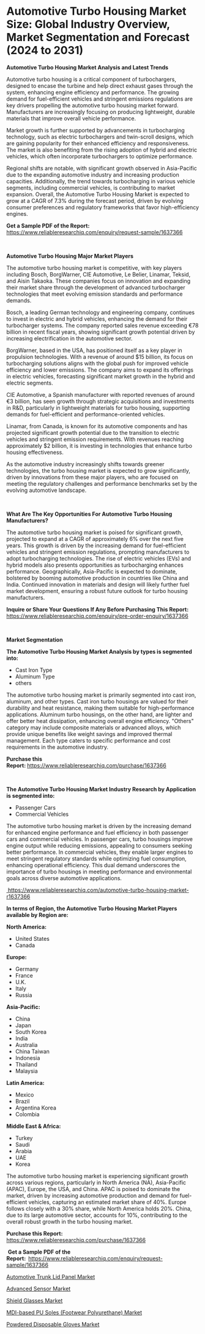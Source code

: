 <p><h1>Automotive Turbo Housing Market Size: Global Industry Overview, Market Segmentation and Forecast (2024 to 2031)</h1></p><p><strong>Automotive Turbo Housing Market Analysis and Latest Trends</strong></p>
<p><p>Automotive turbo housing is a critical component of turbochargers, designed to encase the turbine and help direct exhaust gases through the system, enhancing engine efficiency and performance. The growing demand for fuel-efficient vehicles and stringent emissions regulations are key drivers propelling the automotive turbo housing market forward. Manufacturers are increasingly focusing on producing lightweight, durable materials that improve overall vehicle performance.</p><p>Market growth is further supported by advancements in turbocharging technology, such as electric turbochargers and twin-scroll designs, which are gaining popularity for their enhanced efficiency and responsiveness. The market is also benefiting from the rising adoption of hybrid and electric vehicles, which often incorporate turbochargers to optimize performance.</p><p>Regional shifts are notable, with significant growth observed in Asia-Pacific due to the expanding automotive industry and increasing production capacities. Additionally, the trend towards turbocharging in various vehicle segments, including commercial vehicles, is contributing to market expansion. Overall, the Automotive Turbo Housing Market is expected to grow at a CAGR of 7.3% during the forecast period, driven by evolving consumer preferences and regulatory frameworks that favor high-efficiency engines.</p></p>
<p><strong>Get a Sample PDF of the Report:&nbsp;</strong> <a href="https://www.reliableresearchiq.com/enquiry/request-sample/1637366">https://www.reliableresearchiq.com/enquiry/request-sample/1637366</a></p>
<p>&nbsp;</p>
<p><strong>Automotive Turbo Housing Major Market Players</strong></p>
<p><p>The automotive turbo housing market is competitive, with key players including Bosch, BorgWarner, CIE Automotive, Le Belier, Linamar, Teksid, and Aisin Takaoka. These companies focus on innovation and expanding their market share through the development of advanced turbocharger technologies that meet evolving emission standards and performance demands.</p><p>Bosch, a leading German technology and engineering company, continues to invest in electric and hybrid vehicles, enhancing the demand for their turbocharger systems. The company reported sales revenue exceeding €78 billion in recent fiscal years, showing significant growth potential driven by increasing electrification in the automotive sector.</p><p>BorgWarner, based in the USA, has positioned itself as a key player in propulsion technologies. With a revenue of around $15 billion, its focus on turbocharging solutions aligns with the global push for improved vehicle efficiency and lower emissions. The company aims to expand its offerings in electric vehicles, forecasting significant market growth in the hybrid and electric segments.</p><p>CIE Automotive, a Spanish manufacturer with reported revenues of around €3 billion, has seen growth through strategic acquisitions and investments in R&D, particularly in lightweight materials for turbo housing, supporting demands for fuel-efficient and performance-oriented vehicles.</p><p>Linamar, from Canada, is known for its automotive components and has projected significant growth potential due to the transition to electric vehicles and stringent emission requirements. With revenues reaching approximately $2 billion, it is investing in technologies that enhance turbo housing effectiveness.</p><p>As the automotive industry increasingly shifts towards greener technologies, the turbo housing market is expected to grow significantly, driven by innovations from these major players, who are focused on meeting the regulatory challenges and performance benchmarks set by the evolving automotive landscape.</p></p>
<p>&nbsp;</p>
<p><strong>What Are The Key Opportunities For Automotive Turbo Housing Manufacturers?</strong></p>
<p><p>The automotive turbo housing market is poised for significant growth, projected to expand at a CAGR of approximately 6% over the next five years. This growth is driven by the increasing demand for fuel-efficient vehicles and stringent emission regulations, prompting manufacturers to adopt turbocharging technologies. The rise of electric vehicles (EVs) and hybrid models also presents opportunities as turbocharging enhances performance. Geographically, Asia-Pacific is expected to dominate, bolstered by booming automotive production in countries like China and India. Continued innovation in materials and design will likely further fuel market development, ensuring a robust future outlook for turbo housing manufacturers.</p></p>
<p><strong>Inquire or Share Your Questions If Any Before Purchasing This Report:</strong> <a href="https://www.reliableresearchiq.com/enquiry/pre-order-enquiry/1637366">https://www.reliableresearchiq.com/enquiry/pre-order-enquiry/1637366</a></p>
<p>&nbsp;</p>
<p><strong>Market Segmentation</strong></p>
<p><strong>The Automotive Turbo Housing Market Analysis by types is segmented into:</strong></p>
<p><ul><li>Cast Iron Type</li><li>Aluminum Type</li><li>others</li></ul></p>
<p><p>The automotive turbo housing market is primarily segmented into cast iron, aluminum, and other types. Cast iron turbo housings are valued for their durability and heat resistance, making them suitable for high-performance applications. Aluminum turbo housings, on the other hand, are lighter and offer better heat dissipation, enhancing overall engine efficiency. "Others" category may include composite materials or advanced alloys, which provide unique benefits like weight savings and improved thermal management. Each type caters to specific performance and cost requirements in the automotive industry.</p></p>
<p><strong>Purchase this Report:&nbsp;</strong><a href="https://www.reliableresearchiq.com/purchase/1637366">https://www.reliableresearchiq.com/purchase/1637366</a></p>
<p>&nbsp;</p>
<p><strong>The Automotive Turbo Housing Market Industry Research by Application is segmented into:</strong></p>
<p><ul><li>Passenger Cars</li><li>Commercial Vehicles</li></ul></p>
<p><p>The automotive turbo housing market is driven by the increasing demand for enhanced engine performance and fuel efficiency in both passenger cars and commercial vehicles. In passenger cars, turbo housings improve engine output while reducing emissions, appealing to consumers seeking better performance. In commercial vehicles, they enable larger engines to meet stringent regulatory standards while optimizing fuel consumption, enhancing operational efficiency. This dual demand underscores the importance of turbo housings in meeting performance and environmental goals across diverse automotive applications.</p></p>
<p><a href="https://www.reliableresearchiq.com/automotive-turbo-housing-market-r1637366">&nbsp;https://www.reliableresearchiq.com/automotive-turbo-housing-market-r1637366</a></p>
<p><strong>In terms of Region, the Automotive Turbo Housing Market Players available by Region are:</strong></p>
<p>
    <p> <strong> North America: </strong>
        <ul>
            <li>United States</li>
            <li>Canada</li>
        </ul>
        </p> 
    <p> <strong> Europe: </strong>
        <ul>
            <li>Germany</li>
            <li>France</li>
            <li>U.K.</li>
            <li>Italy</li>
            <li>Russia</li>
        </ul>
        </p> 
    <p> <strong> Asia-Pacific: </strong>
        <ul>
            <li>China</li>
            <li>Japan</li>
            <li>South Korea</li>
            <li>India</li>
            <li>Australia</li>
            <li>China Taiwan</li>
            <li>Indonesia</li>
            <li>Thailand</li>
            <li>Malaysia</li>
        </ul>
        </p> 
    <p> <strong> Latin America: </strong>
        <ul>
            <li>Mexico</li>
            <li>Brazil</li>
            <li>Argentina Korea</li>
            <li>Colombia</li>
        </ul>
        </p> 
    <p> <strong> Middle East & Africa: </strong>
        <ul>
            <li>Turkey</li>
            <li>Saudi</li>
            <li>Arabia</li>
            <li>UAE</li>
            <li>Korea</li>
        </ul>
    </p>
    </p>
<p><p>The automotive turbo housing market is experiencing significant growth across various regions, particularly in North America (NA), Asia-Pacific (APAC), Europe, the USA, and China. APAC is poised to dominate the market, driven by increasing automotive production and demand for fuel-efficient vehicles, capturing an estimated market share of 40%. Europe follows closely with a 30% share, while North America holds 20%. China, due to its large automotive sector, accounts for 10%, contributing to the overall robust growth in the turbo housing market.</p></p>
<p><strong>Purchase this Report: </strong><a href="https://www.reliableresearchiq.com/purchase/1637366">https://www.reliableresearchiq.com/purchase/1637366</a></p>
<p>&nbsp;<strong>Get a Sample PDF of the Report:&nbsp;&nbsp;</strong><a href="https://www.reliableresearchiq.com/enquiry/request-sample/1637366">https://www.reliableresearchiq.com/enquiry/request-sample/1637366</a></p>
<p><strong></strong></p>
<p><p><a href="https://github.com/Alanbrewer218/Market-Research-Report-List-1/blob/main/automotive-trunk-lid-panel-market.md">Automotive Trunk Lid Panel Market</a></p><p><a href="https://www.linkedin.com/pulse/global-advanced-sensor-market-exploring-share-trends-iisrc?trackingId=WG%2F1GVB0Rva3KdEvDr94xw%3D%3D">Advanced Sensor Market</a></p><p><a href="https://issuu.com/reportprime-2/docs/shield-glasses-market-size-2030.ppt_82ddeb4ea722e8">Shield Glasses Market</a></p><p><a href="https://medium.com/@deandreclark78/mdi-based-pu-soles-footwear-polyurethane-market-size-is-growing-at-cagr-of-6-6-b4d2cdddf5c7">MDI-based PU Soles (Footwear Polyurethane) Market</a></p><p><a href="https://issuu.com/reportprime-2/docs/powdered-disposable-gloves-market-s_51d95906889882">Powdered Disposable Gloves Market</a></p></p>